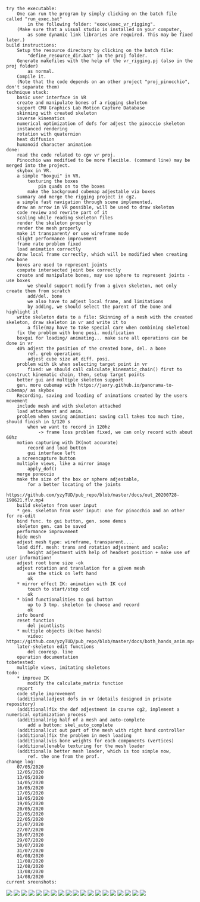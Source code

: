 
    try the executable: 
        One can run the program by simply clicking on the batch file called "run_exec.bat" 
            in the following folder: "exec\exec_vr_rigging".
        (Make sure that a visual studio is installed on your computer, 
            as some dynamic link libraries are required. This may be fixed later.) 
    build instructions: 
        Setup the resource directory by clicking on the batch file: 
            "define_resource_dir.bat" in the proj folder. 
        Generate makefiles with the help of the vr_rigging.pj (also in the proj folder) 
            as normal. 
        Compile it.
        (Note that the code depends on an other project "proj_pinocchio", don't separate them)
    technique stack:
        basic user interface in VR
        create and manipulate bones of a rigging skeleton
        support CMU Graphics Lab Motion Capture Database
        skinning with created skeleton
        inverse kinematics
        numerical optimization of dofs for adjest the pinoccio skeleton 
        instanced rendering
        rotation with quaternion
        heat diffusion
        humanoid character animation
    done:
        read the code related to cgv vr proj. 
        Pinocchio was modified to be more flexible. (command line) may be merged into the project. 
        skybox in VR.
        a simple "boxgui" in VR.
            texturing the boxes 
                pin quads on to the boxes 
            make the background cubemap adjestable via boxes 
        summary and merge the rigging project in cg2.
        a simple fast navigation through scene implemented.
        draw an arrow in VR possible, will be used to draw skeleton
        code review and rewrite part of it
        scaling while reading skeleton files
        render the skeleton properly
        render the mesh properly 
        make it transparent/ or use wireframe mode 
        slight performance improvement
        frame rate problem fixed
        load animation correctly
        draw local frame correctly, which will be modified when creating new bone 
        boxes are used to represent joints 
        compute intersected joint box correctly
        create and manipulate bones, may use sphere to represent joints - use boxes
            we should support modify from a given skeleton, not only create them from scratch
            add/del. bone
            we also have to adjest local frame, and limitations 
            by adding, we should select the parent of the bone and highlight it 
        write skeleton data to a file: Skinning of a mesh with the created skeleton, draw skeleton in vr and write it to
            a file(may have to take special care when combining skeleton)
        fix the problem with bone posi. modification 
        boxgui for loading/ animating... make sure all operations can be done in vr 
        40% adjest the position of the created bone, del. a bone 
            ref. greb operations
            adjest cube size at diff. posi. 
        problem with ik when selecting target point in vr  
            fixed: we should call calculate_kinematic_chain() first to construct kinematic chain, then, setup target points 
        better gui and multiple skeleton support 
        gen. more cubemap with https://jaxry.github.io/panorama-to-cubemap/ as skybox
        Recording, saving and loading of animations created by the users movement
        include mesh and with skeleton attached
        load attachment and anim. 
        problem when saving animation: saving call takes too much time, should finish in 1/120 s
            when we want to record in 120hz
                -> frame loss problem fixed, we can only record with about 60hz
        motion capturing with IK(not accurate)
            record and load button 
            gui interface left
        a screencapture button 
        multiple views, like a mirror image
            apply_dof()
        merge ponoccio
        make the size of the box or sphere adjestable, 
            for a better locating of the joints 
            https://github.com/yzyTUD/pub_repo/blob/master/docs/out_20200728-190621.flv.mp4
        build skeleton from user input 
        * gen. skeleton from user input: one for pinocchio and an other for re-edit
        bind func. to gui button, gen. some demos 
        skeleton gen. can be saved 
        performance improvement
        hide mesh 
        adjest mesh type: wireframe, transparent....
        load diff. mesh: trans and rotation adjestment and scale:
            height adjestment with help of headset position + make use of user information!
        adjest root bone size -ok
        adjest rotation and translation for a given mesh 
            use the stick on left hand
            ok
        * mirror effect IK: animation with IK ccd 
            touch to start/stop ccd
            ok 
        * bind functionalities to gui button
            up to 3 tmp. skeleton to choose and record
            ok  
        info board 
        reset function 
            del jointlists 
        * multiple objects ik(two hands)
            video: https://github.com/yzyTUD/pub_repo/blob/master/docs/both_hands_anim.mp4
        later-skeleton edit functions
            del cooresp. line
        operation documentation  
    tobetested:
        multiple views, imitating skeletons 
    todo:  
        * improve IK
            modify the calculate_matrix function
        report
        code style improvement  
        (additional)adjest dofs in vr (details designed in private repository)
        (additional)fix the dof adjestment in course cg2, implement a numerical optimization process
        (additional)rig half of a mesh and auto-complete 
            add a button: skel_auto_complete 
        (additional)cut out part of the mesh with right hand controller 
        (additional)fix the problem in mesh loading 
        (additional)vis bone weights for each components (vertices)
        (additional)enable texturing for the mesh loader
        (additional)a better mesh loader, which is too simple now, 
            ref. the one from the prof.
    change log: 	
        07/05/2020	
        12/05/2020
        13/05/2020
        14/05/2020
        16/05/2020
        17/05/2020
        18/05/2020
        19/05/2020
        20/05/2020
        21/05/2020
        22/05/2020
        21/07/2020
        27/07/2020
        28/07/2020
        29/07/2020
        30/07/2020
        31/07/2020
        01/08/2020
        11/08/2020
        12/08/2020
        13/08/2020
        14/08/2020
    current sreenshots:
![](docs/with_info_board.png)
![](docs/multipleviews.png)
![](docs/vrrigging_demo1.png)
![](docs/colorized_mesh.png)
![](docs/mirrorview.png)
![](docs/withskinning.png)
![](docs/skinningmeshadded.png)
![](docs/workstation.png)
![](docs/bettergui.png)
![](docs/bettergui_addiskel.png)
![](docs/loadskelwithboxgui.png)
![](docs/added.png)
![](docs/intersection_detected.png)
![](docs/adj_local_coordi.png)
![](docs/with_mesh.png)
![](docs/wireframe_style.png)
![](docs/framerate_opti.png)
![](docs/scaled.png)
![](docs/cgvproj_withskel_not_scaled.png)
